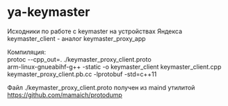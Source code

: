 # ya-keymaster
Исходники по работе с keymaster на устройствах Яндекса  
keymaster_client - аналог keymaster_proxy_app  

Компиляция:  
protoc --cpp_out=. ./keymaster_proxy_client.proto  
arm-linux-gnueabihf-g++ -static -o keymaster_client keymaster_client.cpp keymaster_proxy_client.pb.cc -lprotobuf -std=c++11  


Файл ./keymaster_proxy_client.proto получен из maind утилитой https://github.com/mamaich/protodump  